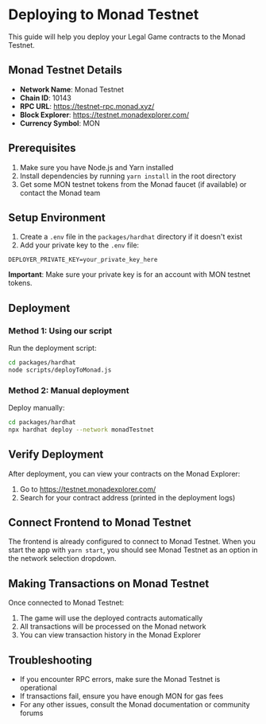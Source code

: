 # Deploying to Monad Testnet

This guide will help you deploy your Legal Game contracts to the Monad Testnet.

## Monad Testnet Details

- **Network Name**: Monad Testnet
- **Chain ID**: 10143
- **RPC URL**: https://testnet-rpc.monad.xyz/
- **Block Explorer**: https://testnet.monadexplorer.com/
- **Currency Symbol**: MON

## Prerequisites

1. Make sure you have Node.js and Yarn installed
2. Install dependencies by running `yarn install` in the root directory
3. Get some MON testnet tokens from the Monad faucet (if available) or contact the Monad team

## Setup Environment

1. Create a `.env` file in the `packages/hardhat` directory if it doesn't exist
2. Add your private key to the `.env` file:

```
DEPLOYER_PRIVATE_KEY=your_private_key_here
```

**Important**: Make sure your private key is for an account with MON testnet tokens.

## Deployment

### Method 1: Using our script

Run the deployment script:

```bash
cd packages/hardhat
node scripts/deployToMonad.js
```

### Method 2: Manual deployment

Deploy manually:

```bash
cd packages/hardhat
npx hardhat deploy --network monadTestnet
```

## Verify Deployment

After deployment, you can view your contracts on the Monad Explorer:

1. Go to https://testnet.monadexplorer.com/
2. Search for your contract address (printed in the deployment logs)

## Connect Frontend to Monad Testnet

The frontend is already configured to connect to Monad Testnet. When you start the app with `yarn start`, you should see Monad Testnet as an option in the network selection dropdown.

## Making Transactions on Monad Testnet

Once connected to Monad Testnet:

1. The game will use the deployed contracts automatically
2. All transactions will be processed on the Monad network
3. You can view transaction history in the Monad Explorer

## Troubleshooting

- If you encounter RPC errors, make sure the Monad Testnet is operational
- If transactions fail, ensure you have enough MON for gas fees
- For any other issues, consult the Monad documentation or community forums 